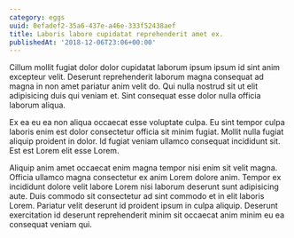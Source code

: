 ```yaml
---
category: eggs
uuid: 0efadef2-35a6-437e-a46e-333f52438aef
title: Laboris labore cupidatat reprehenderit amet ex.
publishedAt: '2018-12-06T23:06+00:00'
---
```


Cillum mollit fugiat dolor dolor cupidatat laborum ipsum ipsum id sint anim excepteur velit. Deserunt reprehenderit laborum magna consequat ad magna in non amet pariatur anim velit do. Qui nulla nostrud sit ut elit adipisicing duis qui veniam et. Sint consequat esse dolor nulla officia laborum aliqua.

Ex ea eu ea non aliqua occaecat esse voluptate culpa. Eu sint tempor culpa laboris enim est dolor consectetur officia sit minim fugiat. Mollit nulla fugiat aliquip proident in dolor. Id fugiat veniam ullamco consequat incididunt sit. Est est Lorem elit esse Lorem.

Aliquip anim amet occaecat enim magna tempor nisi enim sit velit magna. Officia ullamco magna consectetur ex anim Lorem dolore anim. Tempor ex incididunt dolore velit labore Lorem nisi laborum deserunt sunt adipisicing aute. Duis commodo sit consectetur ad sint commodo et in elit laboris Lorem. Pariatur velit deserunt id proident ipsum in culpa aliquip. Deserunt exercitation id deserunt reprehenderit minim sit occaecat anim minim eu ea consequat veniam qui.
